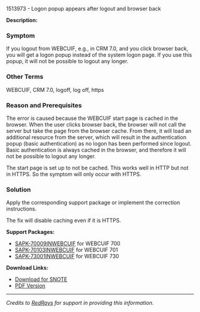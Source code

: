 1513973 - Logon popup appears after logout and browser back

**Description:**

### Symptom
If you logout from WEBCUIF, e.g., in CRM 7.0, and you click browser back, you will get a logon popup instead of the system logon page. If you use this popup, it will not be possible to logout any longer.

### Other Terms
WEBCUIF, CRM 7.0, logoff, log off, https

### Reason and Prerequisites
The error is caused because the WEBCUIF start page is cached in the browser. When the user clicks browser back, the browser will not call the server but take the page from the browser cache. From there, it will load an additional resource from the server, which will result in the authentication popup (basic authentication) as no logon has been performed since logout. Basic authentication is always cached in the browser, and therefore it will not be possible to logout any longer.

The start page is set up to not be cached. This works well in HTTP but not in HTTPS. So the symptom will only occur with HTTPS.

### Solution
Apply the corresponding support package or implement the correction instructions.

The fix will disable caching even if it is HTTPS.

**Support Packages:**

- [SAPK-70009INWEBCUIF](https://me.sap.com/supportpackage/SAPK-70009INWEBCUIF) for WEBCUIF 700
- [SAPK-70103INWEBCUIF](https://me.sap.com/supportpackage/SAPK-70103INWEBCUIF) for WEBCUIF 701
- [SAPK-73001INWEBCUIF](https://me.sap.com/supportpackage/SAPK-73001INWEBCUIF) for WEBCUIF 730

**Download Links:**

- [Download for SNOTE](https://notesdownloads.sap.com/note/0040000008972792017)
- [PDF Version](https://userapps.support.sap.com/sap/support/sfm/notes/print/0001513973?language=en-US&token=B7DB4E034F1438867E6279284059EAEE)

---

*Credits to [RedRays](https://redrays.io) for support in providing this information.*